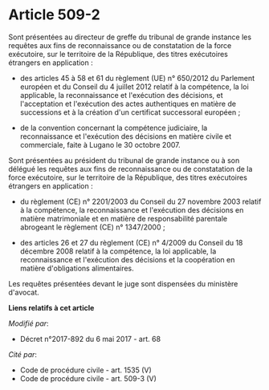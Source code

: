 # Article 509-2

Sont présentées au directeur de greffe du tribunal de grande instance les requêtes aux fins de reconnaissance ou de
constatation de la force exécutoire, sur le territoire de la République, des titres exécutoires étrangers en application :

- des articles 45 à 58 et 61 du règlement (UE) n° 650/2012 du Parlement européen et du Conseil du 4 juillet 2012 relatif à la
compétence, la loi applicable, la reconnaissance et l'exécution des décisions, et l'acceptation et l'exécution des actes
authentiques en matière de successions et à la création d'un certificat successoral européen ;

- de la convention concernant la compétence judiciaire, la reconnaissance et l'exécution des décisions en matière civile et
commerciale, faite à Lugano le 30 octobre 2007.

Sont présentées au président du tribunal de grande instance ou à son délégué les requêtes aux fins de reconnaissance ou de
constatation de la force exécutoire, sur le territoire de la République, des titres exécutoires étrangers en application :

- du règlement (CE) n° 2201/2003 du Conseil du 27 novembre 2003 relatif à la compétence, la reconnaissance et l'exécution des
décisions en matière matrimoniale et en matière de responsabilité parentale abrogeant le règlement (CE) n° 1347/2000 ;

- des articles 26 et 27 du règlement (CE) n° 4/2009 du Conseil du 18 décembre 2008 relatif à la compétence, la loi
applicable, la reconnaissance et l'exécution des décisions et la coopération en matière d'obligations alimentaires.

Les requêtes présentées devant le juge sont dispensées du ministère d'avocat.

**Liens relatifs à cet article**

_Modifié par_:

  - Décret n°2017-892 du 6 mai 2017 - art. 68

_Cité par_:

  - Code de procédure civile - art. 1535 (V)
  - Code de procédure civile - art. 509-3 (V)
